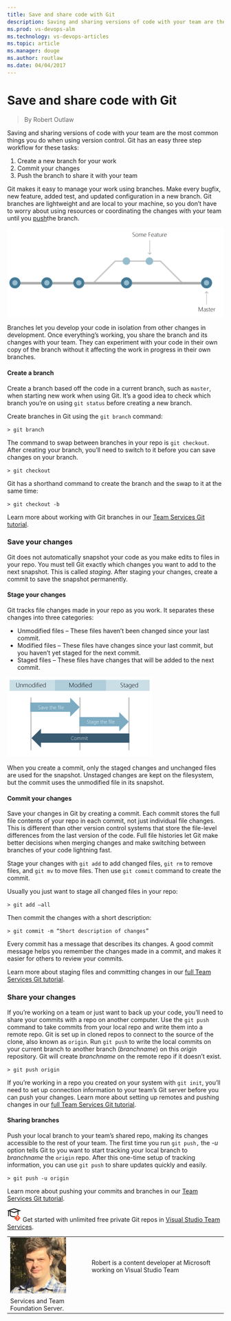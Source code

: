 ```yaml
---
title: Save and share code with Git
description: Saving and sharing versions of code with your team are the most common things you do when using version control.
ms.prod: vs-devops-alm
ms.technology: vs-devops-articles
ms.topic: article
ms.manager: douge
ms.author: routlaw
ms.date: 04/04/2017
---
```


# Save and share code with Git
> By Robert Outlaw

Saving and sharing versions of code with your team are the most common
things you do when using version control. Git has an easy three step
workflow for these tasks:

1. Create a new branch for your work
2. Commit your changes
3. Push the branch to share it with your team

Git makes it easy to manage your work using branches. Make every bugfix,
new feature, added test, and updated configuration in a new branch. Git
branches are lightweight and are local to your machine, so you don’t
have to worry about using resources or coordinating the changes with
your team until you
[push](https://www.visualstudio.com/en-us/docs/git/tutorial/pushing)the
branch.

![branching\_line](_img/branching_line.png)

Branches let you develop your code in isolation from other changes in
development. Once everything’s working, you share the branch and its
changes with your team. They can experiment with your code in their own
copy of the branch without it affecting the work in progress in their
own branches.

#### Create a branch
Create a branch based off the code in a current branch, such as
`master`, when starting new work when using Git. It’s a good idea to
check which branch you’re on using `git status` before creating a new
branch.

Create branches in Git using the `git branch` command:  

``` vscom-pre vscom-pre--block
> git branch
```

The command to swap between branches in your repo is `git checkout`.
After creating your branch, you’ll need to switch to it before you can
save changes on your branch.

``` vscom-pre vscom-pre--block
> git checkout
```

Git has a shorthand command to create the branch and the swap to it at
the same time:

``` vscom-pre vscom-pre--block
> git checkout -b
```

Learn more about working with Git branches in our [Team Services Git tutorial](https://www.visualstudio.com/en-us/docs/git/tutorial/branches).

### Save your changes
Git does not automatically snapshot your code as you make edits to files
in your repo. You must tell Git exactly which changes you want to add to
the next snapshot. This is called *staging*. After staging your changes,
create a commit to save the snapshot permanently.

#### Stage your changes
Git tracks file changes made in your repo as you work. It separates
these changes into three categories:

- Unmodified files – These files haven’t been changed since your last commit.
- Modified files – These files have changes since your last commit, but you haven’t yet staged for the next commit.
- Staged files – These files have changes that will be added to the next commit.

![file\_status\_lifecycle-2](_img/file_status_lifecycle.2.png)

When you create a commit, only the staged changes and unchanged files
are used for the snapshot. Unstaged changes are kept on the filesystem,
but the commit uses the unmodified file in its snapshot.

#### Commit your changes
Save your changes in Git by creating a commit. Each commit stores the
full file contents of your repo in each commit, not just individual file
changes. This is different than other version control systems that store
the file-level differences from the last version of the code. Full file
histories let Git make better decisions when merging changes and make
switching between branches of your code lightning fast.

Stage your changes with `git add` to add changed files, `git rm` to
remove files, and `git mv` to move files. Then use `git commit` command
to create the commit.

Usually you just want to stage all changed files in your repo:

``` vscom-pre vscom-pre--block
> git add –all
```

Then commit the changes with a short description:

``` vscom-pre vscom-pre--block
> git commit -m “Short description of changes”
```

Every commit has a message that describes its changes. A good commit
message helps you remember the changes made in a commit, and makes it
easier for others to review your commits.

Learn more about staging files and committing changes in our [full Team Services Git tutorial](https://www.visualstudio.com/docs/git/tutorial/commits).

### Share your changes
If you’re working on a team or just want to back up your code, you’ll
need to share your commits with a repo on another computer. Use the `git
push` command to take commits from your local repo and write them into a
remote repo. Git is set up in cloned repos to connect to the source of
the clone, also known as `origin`. Run `git push` to write the local
commits on your current branch to another branch (*branchname*) on this
*origin* repository. Git will create *branchname* on the remote repo if
it doesn’t exist.

``` vscom-pre vscom-pre--block
> git push origin
```

If you’re working in a repo you created on your system with `git init`,
you’ll need to set up connection information to your team’s Git server
before you can push your changes. Learn more about setting up remotes
and pushing changes in our [full Team Services Git tutorial](https://www.visualstudio.com/docs/git/tutorial/pushing).

#### Sharing branches
Push your local branch to your team’s shared repo, making its changes
accessible to the rest of your team. The first time you run `git push,`
the *-u* option tells Git to you want to start tracking your local
branch to *branchname* the `origin` repo. After this one-time setup of
tracking information, you can use `git push` to share updates quickly
and easily.

``` vscom-pre vscom-pre--block
> git push -u origin
```

Learn more about pushing your commits and branches in our [Team Services Git tutorial](https://www.visualstudio.com/en-us/docs/git/tutorial/pushing).

![Learn Git](_img/LearnGIT_32x.png) Get started with unlimited free private Git repos in [Visual Studio Team Services](https://www.visualstudio.com/team-services/git/).

|             |                           |
|-------------|---------------------------|
|![Robert Outlaw](_img/Robert-Outlaw_avatar_1479411198-130x130.jpg)|Robert is a content developer at Microsoft working on Visual Studio Team
Services and Team Foundation Server.|